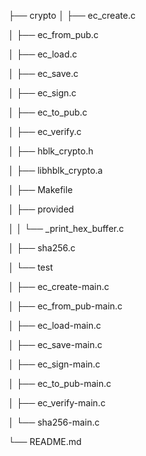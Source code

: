 ├── crypto
│   ├── ec_create.c

│   ├── ec_from_pub.c

│   ├── ec_load.c

│   ├── ec_save.c

│   ├── ec_sign.c

│   ├── ec_to_pub.c

│   ├── ec_verify.c

│   ├── hblk_crypto.h

│   ├── libhblk_crypto.a

│   ├── Makefile

│   ├── provided

│   │   └── _print_hex_buffer.c

│   ├── sha256.c

│   └── test

│       ├── ec_create-main.c

│       ├── ec_from_pub-main.c

│       ├── ec_load-main.c

│       ├── ec_save-main.c

│       ├── ec_sign-main.c

│       ├── ec_to_pub-main.c

│       ├── ec_verify-main.c

│       └── sha256-main.c

└── README.md

